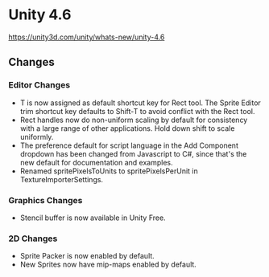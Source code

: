 # Unity 4.6
https://unity3d.com/unity/whats-new/unity-4.6

## Changes


### Editor Changes
<ul>
<li>T is now assigned as default shortcut key for Rect tool. The Sprite Editor trim shortcut key defaults to Shift-T to avoid conflict with the Rect tool. </li>
<li>Rect handles now do non-uniform scaling by default for consistency with a large range of other applications. Hold down shift to scale uniformly. </li>
<li>The preference default for script language in the Add Component dropdown has been changed from Javascript to C#, since that's the new default for documentation and examples.</li>
<li>Renamed spritePixelsToUnits to spritePixelsPerUnit in TextureImporterSettings.</li>
</ul>

### Graphics Changes
<ul>
<li>Stencil buffer is now available in Unity Free.</li>
</ul>

### 2D Changes
<ul>
<li>Sprite Packer is now enabled by default.</li>
<li>New Sprites now have mip-maps enabled by default.</li>
</ul>
